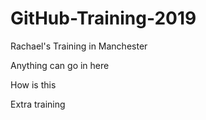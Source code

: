 # GitHub-Training-2019
Rachael's Training in Manchester

Anything can go in here

How is this

Extra training 
